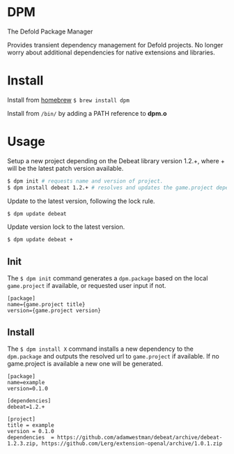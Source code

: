 # DPM
The Defold Package Manager

Provides transient dependency management for Defold projects. No longer worry about additional dependencies for native extensions and libraries.

# Install
Install from [homebrew](https://brew.sh) ```$ brew install dpm```

Install from ```/bin/``` by adding a PATH reference to **dpm.o**

# Usage
Setup a new project depending on the Debeat library version 1.2.+, where + will be the latest patch version available.
```sh
$ dpm init # requests name and version of project.
$ dpm install debeat 1.2.+ # resolves and updates the game.project dependency line.
```

Update to the latest version, following the lock rule.
```sh
$ dpm update debeat
```

Update version lock to the latest version.
```sh
$ dpm update debeat +
```

## Init
The ```$ dpm init``` command generates a ```dpm.package``` based on the local ```game.project``` if available, or requested user input if not.
```
[package]
name={game.project title}
version={game.project version}
```
## Install
The ```$ dpm install X``` command installs a new dependency to the ```dpm.package``` and outputs the resolved url to ```game.project``` if available. If no game.project is available a new one will be generated.
```
[package]
name=example
version=0.1.0

[dependencies]
debeat=1.2.+
```

```
[project]
title = example
version = 0.1.0
dependencies  = https://github.com/adamwestman/debeat/archive/debeat-1.2.3.zip, https://github.com/Lerg/extension-openal/archive/1.0.1.zip

